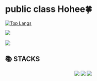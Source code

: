 <div align=left><h1>public class Hohee🍀</h1></div> 

[![Top Langs](https://github-readme-stats.vercel.app/api/top-langs/?username=Choihohee&theme=dark)](https://github.com/Choihohee/github-readme-stats)

<img src="https://github-readme-stats.vercel.app/api/top-langs/?username=Choihohee&layout=compact"><br><br>
<img src="https://github-readme-stats.vercel.app/api?username=Choihohee&show_icons=true">

<div align=left><h2>📚 STACKS</h2></div>
	<div align="center">
	<img src="https://img.shields.io/badge/Java-007396?style=flat&logo=Java&logoColor=white" />
	<img src="https://img.shields.io/badge/HTML5-E34F26?style=flat&logo=HTML5&logoColor=white" />
	<img src="https://img.shields.io/badge/CSS3-1572B6?style=flat&logo=CSS3&logoColor=white" />
</div>
 
